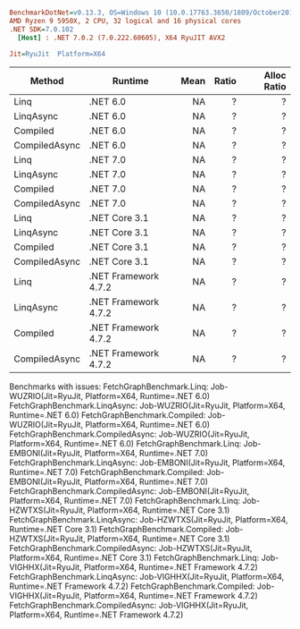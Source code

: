 ``` ini

BenchmarkDotNet=v0.13.3, OS=Windows 10 (10.0.17763.3650/1809/October2018Update/Redstone5), VM=Hyper-V
AMD Ryzen 9 5950X, 2 CPU, 32 logical and 16 physical cores
.NET SDK=7.0.102
  [Host] : .NET 7.0.2 (7.0.222.60605), X64 RyuJIT AVX2

Jit=RyuJit  Platform=X64  

```
|        Method |              Runtime | Mean | Ratio | Alloc Ratio |
|-------------- |--------------------- |-----:|------:|------------:|
|          Linq |             .NET 6.0 |   NA |     ? |           ? |
|     LinqAsync |             .NET 6.0 |   NA |     ? |           ? |
|      Compiled |             .NET 6.0 |   NA |     ? |           ? |
| CompiledAsync |             .NET 6.0 |   NA |     ? |           ? |
|          Linq |             .NET 7.0 |   NA |     ? |           ? |
|     LinqAsync |             .NET 7.0 |   NA |     ? |           ? |
|      Compiled |             .NET 7.0 |   NA |     ? |           ? |
| CompiledAsync |             .NET 7.0 |   NA |     ? |           ? |
|          Linq |        .NET Core 3.1 |   NA |     ? |           ? |
|     LinqAsync |        .NET Core 3.1 |   NA |     ? |           ? |
|      Compiled |        .NET Core 3.1 |   NA |     ? |           ? |
| CompiledAsync |        .NET Core 3.1 |   NA |     ? |           ? |
|          Linq | .NET Framework 4.7.2 |   NA |     ? |           ? |
|     LinqAsync | .NET Framework 4.7.2 |   NA |     ? |           ? |
|      Compiled | .NET Framework 4.7.2 |   NA |     ? |           ? |
| CompiledAsync | .NET Framework 4.7.2 |   NA |     ? |           ? |

Benchmarks with issues:
  FetchGraphBenchmark.Linq: Job-WUZRIO(Jit=RyuJit, Platform=X64, Runtime=.NET 6.0)
  FetchGraphBenchmark.LinqAsync: Job-WUZRIO(Jit=RyuJit, Platform=X64, Runtime=.NET 6.0)
  FetchGraphBenchmark.Compiled: Job-WUZRIO(Jit=RyuJit, Platform=X64, Runtime=.NET 6.0)
  FetchGraphBenchmark.CompiledAsync: Job-WUZRIO(Jit=RyuJit, Platform=X64, Runtime=.NET 6.0)
  FetchGraphBenchmark.Linq: Job-EMBONI(Jit=RyuJit, Platform=X64, Runtime=.NET 7.0)
  FetchGraphBenchmark.LinqAsync: Job-EMBONI(Jit=RyuJit, Platform=X64, Runtime=.NET 7.0)
  FetchGraphBenchmark.Compiled: Job-EMBONI(Jit=RyuJit, Platform=X64, Runtime=.NET 7.0)
  FetchGraphBenchmark.CompiledAsync: Job-EMBONI(Jit=RyuJit, Platform=X64, Runtime=.NET 7.0)
  FetchGraphBenchmark.Linq: Job-HZWTXS(Jit=RyuJit, Platform=X64, Runtime=.NET Core 3.1)
  FetchGraphBenchmark.LinqAsync: Job-HZWTXS(Jit=RyuJit, Platform=X64, Runtime=.NET Core 3.1)
  FetchGraphBenchmark.Compiled: Job-HZWTXS(Jit=RyuJit, Platform=X64, Runtime=.NET Core 3.1)
  FetchGraphBenchmark.CompiledAsync: Job-HZWTXS(Jit=RyuJit, Platform=X64, Runtime=.NET Core 3.1)
  FetchGraphBenchmark.Linq: Job-VIGHHX(Jit=RyuJit, Platform=X64, Runtime=.NET Framework 4.7.2)
  FetchGraphBenchmark.LinqAsync: Job-VIGHHX(Jit=RyuJit, Platform=X64, Runtime=.NET Framework 4.7.2)
  FetchGraphBenchmark.Compiled: Job-VIGHHX(Jit=RyuJit, Platform=X64, Runtime=.NET Framework 4.7.2)
  FetchGraphBenchmark.CompiledAsync: Job-VIGHHX(Jit=RyuJit, Platform=X64, Runtime=.NET Framework 4.7.2)
